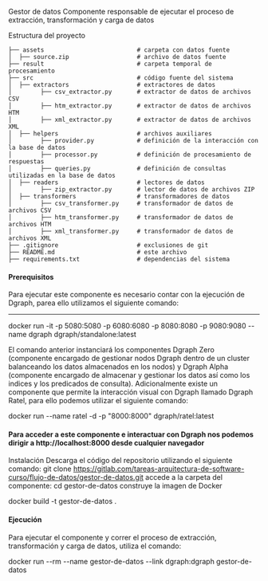 
Gestor de datos
Componente responsable de ejecutar el proceso de extracción, transformación y carga de datos

Estructura del proyecto

    ├── assets                          # carpeta con datos fuente
    │  ├── source.zip                   # archivo de datos fuente
    ├── result                          # carpeta temporal de procesamiento
    ├── src                             # código fuente del sistema
    │  ├── extractors                   # extractores de datos
    │        ├── csv_extractor.py       # extractor de datos de archivos CSV
    │        ├── htm_extractor.py       # extractor de datos de archivos HTM
    │        ├── xml_extractor.py       # extractor de datos de archivos XML
    │  ├── helpers                      # archivos auxiliares
    │        ├── provider.py            # definición de la interacción con la base de datos
    │        ├── processor.py           # definición de procesamiento de respuestas 
    │        ├── queries.py             # definición de consultas utilizadas en la base de datos
    │  ├── readers                      # lectores de datos
    │        ├── zip_extractor.py       # lector de datos de archivos ZIP
    │  ├── transformers                 # transformadores de datos
    │        ├── csv_transformer.py     # transformador de datos de archivos CSV
    │        ├── htm_transformer.py     # transformador de datos de archivos HTM
    │        ├── xml_transformer.py     # transformador de datos de archivos XML
    ├── .gitignore                      # exclusiones de git
    ├── README.md                       # este archivo
    ├── requirements.txt                # dependencias del sistema



#### Prerequisitos

Para ejecutar este componente es necesario contar con la ejecución de Dgraph, parea ello utilizamos el siguiente comando:
<hr>
docker run -it -p 5080:5080 -p 6080:6080 -p 8080:8080 -p 9080:9080 --name dgraph dgraph/standalone:latest



El comando anterior instanciará los componentes Dgraph Zero (componente encargado de gestionar nodos Dgraph dentro de un cluster balanceando los datos almacenados en los nodos) y Dgraph Alpha (componente encargado de almacenar y gestionar los datos así como los indices y los predicados de consulta).
Adicionalmente existe un componente que permite la interacción visual con Dgraph llamado Dgraph Ratel, para ello podemos utilizar el siguiente comando:

docker run --name ratel  -d -p "8000:8000" dgraph/ratel:latest


#### Para acceder a este componente e interactuar con Dgraph nos podemos dirigir a http://localhost:8000 desde cualquier navegador

Instalación
Descarga el código del repositorio utilizando el siguiente comando:
git clone https://gitlab.com/tareas-arquitectura-de-software-curso/flujo-de-datos/gestor-de-datos.git
accede a la carpeta del componente:
cd gestor-de-datos
construye la imagen de Docker

docker build -t gestor-de-datos .



#### Ejecución
Para ejecutar el componente y correr el proceso de extracción, transformación y carga de datos, utiliza el comando:

docker run --rm --name gestor-de-datos --link dgraph:dgraph gestor-de-datos
